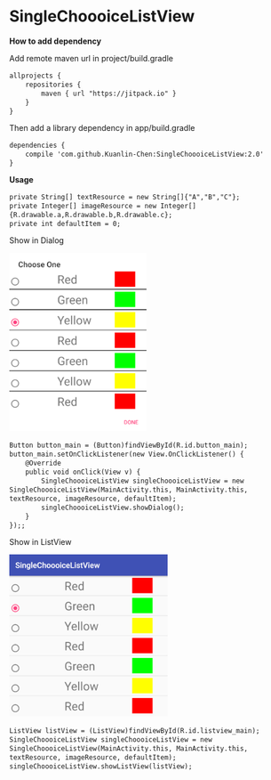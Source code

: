 # SingleChoooiceListView

**How to add dependency**

Add remote maven url in project/build.gradle

```
allprojects {
    repositories {
		maven { url "https://jitpack.io" }
	}
}
```

Then add a library dependency in app/build.gradle

```
dependencies {
    compile 'com.github.Kuanlin-Chen:SingleChoooiceListView:2.0'
}
```

**Usage**

```
private String[] textResource = new String[]{"A","B","C"};
private Integer[] imageResource = new Integer[]{R.drawable.a,R.drawable.b,R.drawable.c};
private int defaultItem = 0;
```

Show in Dialog

![Alt text](https://github.com/Kuanlin-Chen/SingleChoooiceListView/blob/master/library/src/main/res/drawable/showindialog.png?raw=true "Show in Dialog")

```
Button button_main = (Button)findViewById(R.id.button_main);
button_main.setOnClickListener(new View.OnClickListener() {
    @Override
    public void onClick(View v) {
        SingleChoooiceListView singleChoooiceListView = new SingleChoooiceListView(MainActivity.this, MainActivity.this, textResource, imageResource, defaultItem);
        singleChoooiceListView.showDialog();
    }
});;
```

Show in ListView

![Alt text](https://github.com/Kuanlin-Chen/SingleChoooiceListView/blob/master/library/src/main/res/drawable/showinlistview.png?raw=true "Show in ListView")


```
ListView listView = (ListView)findViewById(R.id.listview_main);
SingleChoooiceListView singleChoooiceListView = new SingleChoooiceListView(MainActivity.this, MainActivity.this, textResource, imageResource, defaultItem);
singleChoooiceListView.showListView(listView);
```
